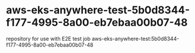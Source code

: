 # aws-eks-anywhere-test-5b0d8344-f177-4995-8a00-eb7ebaa00b07-48
repository for use with E2E test job aws-eks-anywhere-test:5b0d8344-f177-4995-8a00-eb7ebaa00b07-48
